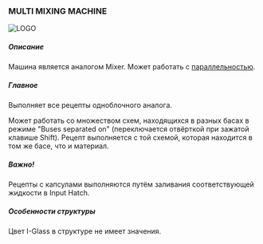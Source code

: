 ### MULTI MIXING MACHINE

![LOGO](https://raw.githubusercontent.com/GT-IMPACT/impact-front/main/public/media/gregtech/ParMix.png)

##### Описание

Машина является аналогом Mixer. Может работать с [параллельностью](/mechanics#parallelism).

##### Главное

Выполняет все рецепты одноблочного аналога.

Может работать со множеством схем, находящихся в разных басах в режиме "Buses separated on" (переключается отвёрткой при зажатой клавише Shift). Рецепт выполняется с той схемой, которая находится в том же басе, что и материал.

##### Важно!

Рецепты с капсулами выполняются путём заливания соответствующей жидкости в Input Hatch.

##### Особенности структуры

Цвет I-Glass в структуре не имеет значения.
